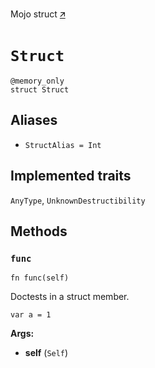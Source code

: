 Mojo struct [🡭](https://github.com/mlange-42/modo/blob/main/test/src/doctest.mojo)

# `Struct`

```mojo
@memory_only
struct Struct
```

## Aliases

- `StructAlias = Int`

## Implemented traits

`AnyType`, `UnknownDestructibility`

## Methods

### `func`

```mojo
fn func(self)
```

Doctests in a struct member.

```mojo {doctest="func"}
var a = 1
```

**Args:**

- **self** (`Self`)


